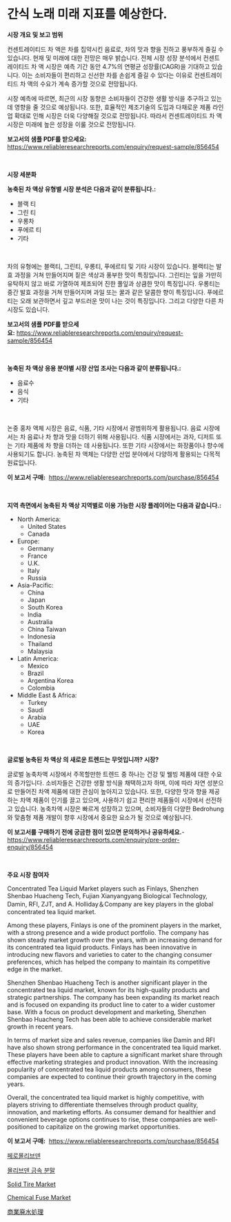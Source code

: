 <p><h1>간식 노래 미래 지표를 예상한다.</h1></p><p><strong>시장 개요 및 보고 범위</strong></p>
<p><p>컨센트레이티드 차 액은 차를 집약시킨 음료로, 차의 맛과 향을 진하고 풍부하게 즐길 수 있습니다. 현재 및 미래에 대한 전망은 매우 밝습니다. 전체 시장 성장 분석에서 컨센트레이티드 차 액 시장은 예측 기간 동안 4.7%의 연평균 성장률(CAGR)을 기대하고 있습니다. 이는 소비자들이 편리하고 신선한 차를 손쉽게 즐길 수 있다는 이유로 컨센트레이티드 차 액의 수요가 계속 증가할 것으로 전망됩니다.</p><p>시장 예측에 따르면, 최근의 시장 동향은 소비자들이 건강한 생활 방식을 추구하고 있는 데 영향을 줄 것으로 예상됩니다. 또한, 효율적인 제조기술의 도입과 다채로운 제품 라인업 확대로 인해 시장은 더욱 다양해질 것으로 전망됩니다. 따라서 컨센트레이티드 차 액 시장은 미래에 높은 성장을 이룰 것으로 전망됩니다.</p></p>
<p><strong>보고서의 샘플 PDF를 받으세요:</strong> <a href="https://www.reliableresearchreports.com/enquiry/request-sample/856454">https://www.reliableresearchreports.com/enquiry/request-sample/856454</a></p>
<p>&nbsp;</p>
<p><strong>시장 세분화</strong></p>
<p><strong>농축된 차 액상 유형별 시장 분석은 다음과 같이 분류됩니다.:</strong></p>
<p><ul><li>블랙 티</li><li>그린 티</li><li>우롱차</li><li>푸에르 티</li><li>기타</li></ul></p>
<p>&nbsp;</p>
<p><p>차의 유형에는 블랙티, 그린티, 우롱티, 푸에르티 및 기타 시장이 있습니다. 블랙티는 발효 과정을 거쳐 만들어지며 짙은 색상과 풍부한 맛이 특징입니다. 그린티는 잎을 가만히 유탁하지 않고 바로 가열하여 제조되어 진한 풀잎과 상큼한 맛이 특징입니다. 우롱티는 중간 발효 과정을 거쳐 만들어지며 과일 또는 꿀과 같은 달콤한 향이 특징입니다. 푸에르티는 오래 보관하면서 깊고 부드러운 맛이 나는 것이 특징입니다. 그리고 다양한 다른 차 시장도 있습니다.</p></p>
<p><strong>보고서의 샘플 PDF를 받으세요:</strong>&nbsp;<a href="https://www.reliableresearchreports.com/enquiry/request-sample/856454">https://www.reliableresearchreports.com/enquiry/request-sample/856454</a></p>
<p>&nbsp;</p>
<p><strong> 농축된 차 액상 응용 분야별 시장 산업 조사는 다음과 같이 분류됩니다.:</strong></p>
<p><ul><li>음료수</li><li>음식</li><li>기타</li></ul></p>
<p>&nbsp;</p>
<p><p>논중 홍차 액체 시장은 음료, 식품, 기타 시장에서 광범위하게 활용됩니다. 음료 시장에서는 차 음료나 차 향과 맛을 더하기 위해 사용됩니다. 식품 시장에서는 과자, 디저트 또는 기타 제품에 차 향을 더하는 데 사용됩니다. 또한 기타 시장에서는 화장품이나 향수에 사용되기도 합니다. 농축된 차 액체는 다양한 산업 분야에서 다양하게 활용되는 다목적 원료입니다.</p></p>
<p><strong>이 보고서 구매:</strong>&nbsp; <a href="https://www.reliableresearchreports.com/purchase/856454">https://www.reliableresearchreports.com/purchase/856454</a></p>
<p>&nbsp;</p>
<p><strong>지역 측면에서 농축된 차 액상 지역별로 이용 가능한 시장 플레이어는 다음과 같습니다.:</strong></p>
<p><ul>
    <li>
        North America:
        <ul>
            <li>United States</li>
            <li>Canada</li>
        </ul>
    </li>
    <li>
        Europe:
        <ul>
            <li>Germany</li>
            <li>France</li>
            <li>U.K.</li>
            <li>Italy</li>
            <li>Russia</li>
        </ul>
    </li>
    <li>
        Asia-Pacific:
        <ul>
            <li>China</li>
            <li>Japan</li>
            <li>South Korea</li>
            <li>India</li>
            <li>Australia</li>
            <li>China Taiwan</li>
            <li>Indonesia</li>
            <li>Thailand</li>
            <li>Malaysia</li>
        </ul>
    </li>
    <li>
        Latin America:
        <ul>
            <li>Mexico</li>
            <li>Brazil</li>
            <li>Argentina Korea</li>
            <li>Colombia</li>
        </ul>
    </li>
    <li>
        Middle East & Africa:
        <ul>
            <li>Turkey</li>
            <li>Saudi</li>
            <li>Arabia</li>
            <li>UAE</li>
            <li>Korea</li>
        </ul>
    </li>
    </ul></p>
<p>&nbsp;</p>
<p><strong>글로벌 농축된 차 액상 의 새로운 트렌드는 무엇입니까? 시장?</strong></p>
<p><p>글로벌 농축차액 시장에서 주목할만한 트렌드 중 하나는 건강 및 웰빙 제품에 대한 수요의 증가입니다. 소비자들은 건강한 생활 방식을 채택하고자 하며, 이에 따라 자연 성분으로 만들어진 차액 제품에 대한 관심이 높아지고 있습니다. 또한, 다양한 맛과 향을 제공하는 차액 제품이 인기를 끌고 있으며, 사용하기 쉽고 편리한 제품들이 시장에서 선전하고 있습니다. 농축차액 시장은 빠르게 성장하고 있으며, 소비자들의 다양한 Bedrohung와 맞춤형 제품 개발이 향후 시장에서 중요한 요소가 될 것으로 예상됩니다.</p></p>
<p><strong>이 보고서를 구매하기 전에 궁금한 점이 있으면 문의하거나 공유하세요.</strong>- <a href="https://www.reliableresearchreports.com/enquiry/pre-order-enquiry/856454">https://www.reliableresearchreports.com/enquiry/pre-order-enquiry/856454</a></p>
<p>&nbsp;</p>
<p><strong>주요 시장 참여자</strong></p>
<p><p>Concentrated Tea Liquid Market players such as Finlays, Shenzhen Shenbao Huacheng Tech, Fujian Xianyangyang Biological Technology, Damin, RFI, ZJT, and A. Holliday＆Company are key players in the global concentrated tea liquid market.</p><p>Among these players, Finlays is one of the prominent players in the market, with a strong presence and a wide product portfolio. The company has shown steady market growth over the years, with an increasing demand for its concentrated tea liquid products. Finlays has been innovative in introducing new flavors and varieties to cater to the changing consumer preferences, which has helped the company to maintain its competitive edge in the market.</p><p>Shenzhen Shenbao Huacheng Tech is another significant player in the concentrated tea liquid market, known for its high-quality products and strategic partnerships. The company has been expanding its market reach and is focused on expanding its product line to cater to a wider customer base. With a focus on product development and marketing, Shenzhen Shenbao Huacheng Tech has been able to achieve considerable market growth in recent years.</p><p>In terms of market size and sales revenue, companies like Damin and RFI have also shown strong performance in the concentrated tea liquid market. These players have been able to capture a significant market share through effective marketing strategies and product innovation. With the increasing popularity of concentrated tea liquid products among consumers, these companies are expected to continue their growth trajectory in the coming years.</p><p>Overall, the concentrated tea liquid market is highly competitive, with players striving to differentiate themselves through product quality, innovation, and marketing efforts. As consumer demand for healthier and convenient beverage options continues to rise, these companies are well-positioned to capitalize on the growing market opportunities.</p></p>
<p><strong>이 보고서 구매:</strong>&nbsp;&nbsp;<a href="https://www.reliableresearchreports.com/purchase/856454">https://www.reliableresearchreports.com/purchase/856454</a></p>
<p><p><a href="https://github.com/GabrielBlanda5656/Market-Research-Report-List-1/blob/main/83019609221.md">페로몰리브덴</a></p><p><a href="https://github.com/vsckjg50460/Market-Research-Report-List-1/blob/main/65410869220.md">몰리브덴 금속 분말</a></p><p><a href="https://issuu.com/reportprime-2/docs/solid-tire-market-size-2030.pptx">Solid Tire Market</a></p><p><a href="https://github.com/JameTravis/Market-Research-Report-List-4/blob/main/chemical-fuse-market.md">Chemical Fuse Market</a></p><p><a href="https://github.com/EstelWisozk1/Market-Research-Report-List-1/blob/main/60463339856.md">商業廃水処理</a></p></p>
